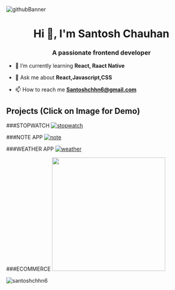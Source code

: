 ![githubBanner](https://user-images.githubusercontent.com/102342620/217224975-6f46fe4b-c209-4999-9656-8fdeca51bb57.png)

<h1 align="center">Hi 👋, I'm Santosh Chauhan</h1>
<h3 align="center">A passionate frontend developer</h3>


- 🌱 I’m currently learning **React, Raact Native**

- 💬 Ask me about **React,Javascript,CSS**

- 📫 How to reach me **Santoshchhn6@gmail.com**

## Projects (Click on Image for Demo)

###STOPWATCH
[![stopwatch](https://user-images.githubusercontent.com/102342620/228027205-ee8ed05c-14c5-4520-9cd6-5b3ff0a57df4.png)](https://santoshchhn6.github.io/Clock-Timer-Stopwatch-Reactjs/)

###NOTE APP
[![note](https://user-images.githubusercontent.com/102342620/228027264-e65e5ec6-c76f-4793-be60-06578b393d1c.png)](https://santoshchhn6.github.io/Notes-Reactjs/)

###WEATHER APP
[![weather](https://user-images.githubusercontent.com/102342620/228027286-abe998d8-7c5d-4e2a-8ad9-fe449554e564.png)](https://santoshchhn6.github.io/Weather-App-Reactjs/)

###ECOMMERCE
[<img src='https://user-images.githubusercontent.com/102342620/228027347-62746e1a-ee83-4f3b-a356-997e6270aae0.png' width='300'/>](https://github.com/santoshchhn6/Ecommerce-React-Native)

<p><img align="center" src="https://github-readme-streak-stats.herokuapp.com/?user=santoshchhn6&" alt="santoshchhn6" /></p>
